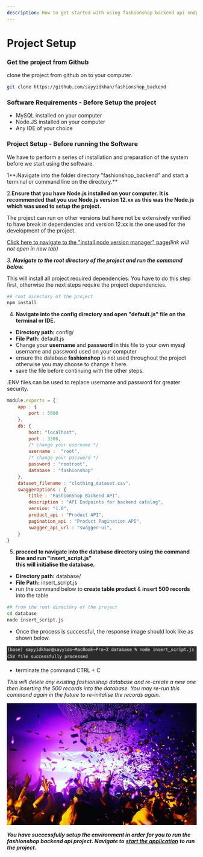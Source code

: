```yaml
---
description: How to get started with using fashionshop backend api endpoint.
---
```


# Project Setup

### Get the project from Github

clone the project from github on to your computer.

```bash
git clone https://github.com/sayyidkhan/fashionshop_backend
```

### Software Requirements - Before Setup the project

* MySQL installed on your computer
* Node.JS installed on your computer
* Any IDE of your choice

### Project Setup - Before running the Software

We have to perform a series of installation and preparation of the system before we start using the software.

1**.Navigate into the folder directory "fashionshop\_backend" and start a terminal or command line on the directory.**

2.**Ensure that you have Node.js installed on your computer. It is recommended that you use Node.js version 12.xx as this was the Node.js which was used to setup the project.**

The project can run on other versions but have not be extensively verified to have break in dependencies and version 12.xx is the one used for the development of the project.   
  
[Click here to navigate to the "install node version manager" page](../resources/install-node-version-manager.md)_\(link will not open in new tab\)_

_3. **Navigate to the root directory of the project and run the command below.**_

This will install all project required dependencies. You have to do this step first, otherwise the next steps require the project dependencies.

```bash
## root directory of the project
npm install
```

4. **Navigate into the config directory and open "default.js" file on the terminal or IDE.**

* **Directory path:** config/
* **File Path:** default.js
* Change your **username** and **password** in this file to your own mysql username and password used on your computer
* ensure the database **fashionshop** is not used throughout the project otherwise you may choose to change it here.
* save the file before continuing with the other steps.

.ENV files can be used to replace username and password for greater security.

```javascript
module.exports = {
    app : {
        port : 5000
    },
    db: {
        host: "localhost",
        port : 3306,
        /* change your username */
        username :  "root",
        /* change your password */
        password : "rootroot",
        database : "fashionshop"
    },
    dataset_filename : "clothing_dataset.csv",
    swaggerOptions : {
        title : "FashionShop Backend API",
        description : "API Endpoints for backend catalog",
        version: "1.0",
        product_api : "Product API",
        pagination_api : "Product Pagination API",
        swagger_api_url : "swagger-ui",
    }
}
```

5. **proceed to navigate into the database directory using the command line and run "insert\_script.js"  
this will initialise the database.**

* **Directory path:** database/
* **File Path:** insert\_script.js
* run the command below to **create table product** & **insert 500 records** into the table

```bash
## from the root directory of the project
cd database
node insert_script.js
```

* Once the process is successful, the response image should look like as shown below.

![Successful creation and insertion of  records into product table.](../.gitbook/assets/screenshot-2021-06-16-at-8.29.10-pm.png)

* terminate the command CTRL + C

_This will delete any existing fashionshop database and re-create a new one then inserting the 500 records into the database. You may re-run this command again in the future to re-initalise the records again._

![](../.gitbook/assets/image%20%283%29.png)

_**You have successfully setup the environment in order for you to run the fashionshop backend api project. Navigate to**_ [_**start the application**_](start-the-application.md) _**to run the project.**_

